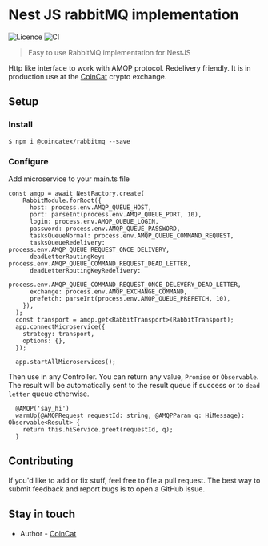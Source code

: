 # Nest JS rabbitMQ implementation

![Licence](https://img.shields.io/npm/l/@nestjs/core.svg) 
![CI](https://github.com/coincatex/nestjs-rabbitmq/workflows/CI/badge.svg) 

> Easy to use RabbitMQ implementation for NestJS

Http like interface to work with AMQP protocol. Redelivery friendly. It is in production use at the [CoinCat](https://coincat.in) crypto exchange.

## Setup

### Install
```
$ npm i @coincatex/rabbitmq --save
```

### Configure

Add microservice to your main.ts file
```
const amqp = await NestFactory.create(
    RabbitModule.forRoot({
      host: process.env.AMQP_QUEUE_HOST,
      port: parseInt(process.env.AMQP_QUEUE_PORT, 10),
      login: process.env.AMQP_QUEUE_LOGIN,
      password: process.env.AMQP_QUEUE_PASSWORD,
      tasksQueueNormal: process.env.AMQP_QUEUE_COMMAND_REQUEST,
      tasksQueueRedelivery: process.env.AMQP_QUEUE_REQUEST_ONCE_DELIVERY,
      deadLetterRoutingKey: process.env.AMQP_QUEUE_COMMAND_REQUEST_DEAD_LETTER,
      deadLetterRoutingKeyRedelivery:
        process.env.AMQP_QUEUE_COMMAND_REQUEST_ONCE_DELEVERY_DEAD_LETTER,
      exchange: process.env.AMQP_EXCHANGE_COMMAND,
      prefetch: parseInt(process.env.AMQP_QUEUE_PREFETCH, 10),
    }),
  );
  const transport = amqp.get<RabbitTransport>(RabbitTransport);
  app.connectMicroservice({
    strategy: transport,
    options: {},
  });

  app.startAllMicroservices();
```

Then use in any Controller. You can return any value, `Promise` or `Observable`. The result will be automatically sent to the result queue if success or to `dead letter` queue otherwise.
```
  @AMQP('say_hi')
  warmUp(@AMQPRequest requestId: string, @AMQPParam q: HiMessage): Observable<Result> {
    return this.hiService.greet(requestId, q);
  }
```

## Contributing

If you'd like to add or fix stuff, feel free to file a pull request.
The best way to submit feedback and report bugs is to open a GitHub issue.

## Stay in touch
* Author - [CoinCat](https://coincat.in)
